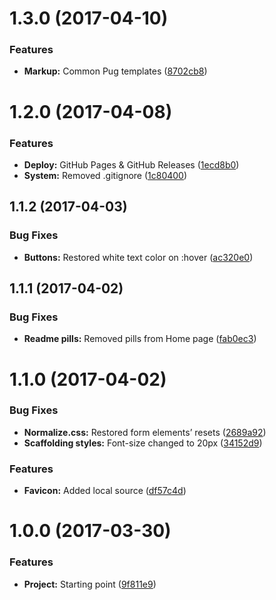 <a name="1.3.0"></a>
# 1.3.0 (2017-04-10)


### Features

* **Markup:** Common Pug templates ([8702cb8](https://github.com/martinmethod/my-jquery-plugins-assets/commit/8702cb8))



<a name="1.2.0"></a>
# 1.2.0 (2017-04-08)


### Features

* **Deploy:** GitHub Pages & GitHub Releases ([1ecd8b0](https://github.com/martinmethod/my-jquery-plugins-assets/commit/1ecd8b0))
* **System:** Removed .gitignore ([1c80400](https://github.com/martinmethod/my-jquery-plugins-assets/commit/1c80400))



<a name="1.1.2"></a>
## 1.1.2 (2017-04-03)


### Bug Fixes

* **Buttons:** Restored white text color on :hover ([ac320e0](https://github.com/martinmethod/my-jquery-plugins-assets/commit/ac320e0))



<a name="1.1.1"></a>
## 1.1.1 (2017-04-02)


### Bug Fixes

* **Readme pills:** Removed pills from Home page ([fab0ec3](https://github.com/martinmethod/my-jquery-plugins-assets/commit/fab0ec3))



<a name="1.1.0"></a>
# 1.1.0 (2017-04-02)


### Bug Fixes

* **Normalize.css:** Restored form elements’ resets ([2689a92](https://github.com/martinmethod/my-jquery-plugins-assets/commit/2689a92))
* **Scaffolding styles:** Font-size changed to 20px ([34152d9](https://github.com/martinmethod/my-jquery-plugins-assets/commit/34152d9))


### Features

* **Favicon:** Added local source ([df57c4d](https://github.com/martinmethod/my-jquery-plugins-assets/commit/df57c4d))



<a name="1.0.0"></a>
# 1.0.0 (2017-03-30)


### Features

* **Project:** Starting point ([9f811e9](https://github.com/martinmethod/my-jquery-plugins-assets/commit/9f811e9))



